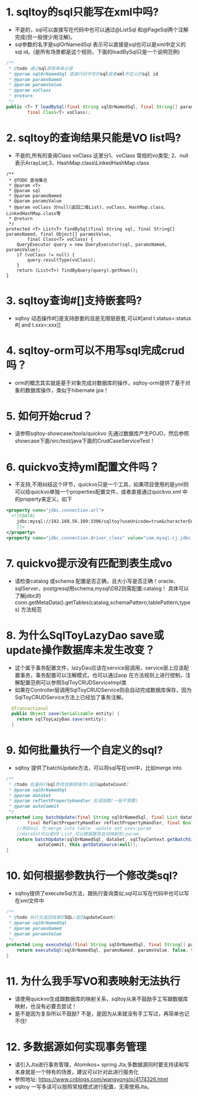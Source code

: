 # 1. sqltoy的sql只能写在xml中吗?
* 不是的，sql可以直接写在代码中也可以通过@ListSql 和@PageSql两个注解完成(但一般很少用注解)。
* sql参数的名字是sqlOrNamedSql 表示可以直接是sql也可以是xml中定义的sql id。(是所有场景都是这个规则，下面的loadBySql只是一个说明范例)
```java
/**
 * @todo 通过sql获取单条记录
 * @param sqlOrNamedSql 直接代码中写的sql或者xml中定义的sql id
 * @param paramsNamed
 * @param paramsValue
 * @param voClass
 * @return
 */
public <T> T loadBySql(final String sqlOrNamedSql, final String[] paramsNamed, final Object[] paramsValue,
		final Class<T> voClass);
```
# 2. sqltoy的查询结果只能是VO list吗?
* 不是的,所有的查询Class<T> voClass 这里分1、voClass 常规的vo类型; 2、null 表示ArrayList;3、HashMap.class\LinkedHashMap.class
```
/**
 * @TODO 查询集合
 * @param <T>
 * @param sql
 * @param paramsNamed
 * @param paramsValue
 * @param voClass 分null(返回二维List)、voClass、HashMap.class、LinkedHashMap.class等
 * @return
 */
protected <T> List<T> findBySql(final String sql, final String[] paramsNamed, final Object[] paramsValue,
		final Class<T> voClass) {
	QueryExecutor query = new QueryExecutor(sql, paramsNamed, paramsValue);
	if (voClass != null) {
		query.resultType(voClass);
	}
	return (List<T>) findByQuery(query).getRows();
}
```
	
# 3. sqltoy查询#[]支持嵌套吗?
* sqltoy 动态操作#[]是支持嵌套的且是无限层嵌套,可以#[and t.status=:status  #[ and t.xxx=:xxx]]

# 4. sqltoy-orm可以不用写sql完成crud吗？
* orm的概念其实就是基于对象完成对数据库的操作，sqltoy-orm提供了基于对象的数据库操作，类似于hibernate jpa！

# 5. 如何开始crud？
* 请参照sqltoy-showcase/tools/quickvo 先通过数据库产生POJO，然后参照showcase下面/src/test/java下面的CrudCaseServiceTest！

# 6. quickvo支持yml配置文件吗？
* 不支持,不用纠结这个环节，quickvo只是一个工具，如果项目使用的是yml则可以给quickvo单独一个properties配置文件，或者直接通过quickvo.xml 中的property来定义，如下
```xml
<property name="jdbc.connection.url">
  <![CDATA[
	jdbc:mysql://192.168.56.109:3306/sqltoy?useUnicode=true&characterEncoding=utf-8&serverTimezone=GMT%2B8&useSSL=false
	]]>
</property>
<property name="jdbc.connection.driver_class" value="com.mysql.cj.jdbc.Driver"/>
```
# 7. quickvo提示没有匹配到表生成vo
* 请检查catalog 或schema 配置是否正确，且大小写是否正确！oracle、sqlServer、postgresql用schema,mysql\DB2则需配置:catalog！
具体可以了解jdbc的conn.getMetaData().getTables(catalog,schemaPattern,tablePattern,types) 方法规范

# 8. 为什么SqlToyLazyDao save或update操作数据库未发生改变？
* 这个属于事务配置文件，lazyDao应该在service层调用，service层上应该配置事务，事务配置可以注解模式，也可以通过aop 在方法规则上进行控制，注解配置范例可以参照SqlToyCRUDServiceImpl类
* 如果在Controller层调用SqlToyCRUDService则会自动完成数据库保存，因为SqlToyCRUDService方法上已经加了事务注解。
```java
  @Transactional
  public Object save(Serializable entity) {
	return sqlToyLazyDao.save(entity);
  }
```
# 9. 如何批量执行一个自定义的sql?
* sqltoy 提供了batchUpdate方法，可以将sql写在xml中，比如merge into 
```java
/**
 * @todo 批量执行sql修改或删除操作(返回updateCount)
 * @param sqlOrNamedSql
 * @param dataSet
 * @param reflectPropertyHandler 反调函数(一般不需要)
 * @param autoCommit
 */
protected Long batchUpdate(final String sqlOrNamedSql, final List dataSet,
		final ReflectPropertyHandler reflectPropertyHandler, final Boolean autoCommit) {
	//例如sql 为:merge into table  update set xxx=:param
	//dataSet可以是VO List,可以根据属性自动映射到:param
	return batchUpdate(sqlOrNamedSql, dataSet, sqlToyContext.getBatchSize(), reflectPropertyHandler, null,
			autoCommit, this.getDataSource(null));
}

```

# 10. 如何根据参数执行一个修改类sql?
* sqltoy提供了executeSql方法，跟执行查询类似,sql可以写在代码中也可以写在xml文件中
```java
/**
 * @todo 执行无返回结果的SQL(返回updateCount)
 * @param sqlOrNamedSql
 * @param paramsNamed
 * @param paramsValue
 */
protected Long executeSql(final String sqlOrNamedSql, final String[] paramsNamed, final Object[] paramsValue) {
	return executeSql(sqlOrNamedSql, paramsNamed, paramsValue, false, this.getDataSource(null));
}
```

# 11. 为什么我手写VO和表映射无法执行
* 请使用quickvo生成跟数据库的映射关系，sqltoy从来不鼓励手工写跟数据库映射，也没有必要去尝试！
* 是不是因为复杂所以不鼓励? 不是，是因为从来就没有手工写过，再简单也记不住!

# 12. 多数据源如何实现事务管理
* 请引入Jta进行事务管理，Atomikos+ spring Jta,多数据源同时要支持读和写本身就是一个特有的场景，建议可以针对此进行服务化
* 参照地址: https://www.cnblogs.com/wangyong/p/4174326.html
* sqltoy 一写多读可以按照常规模式进行配置，无需使用Jta。
